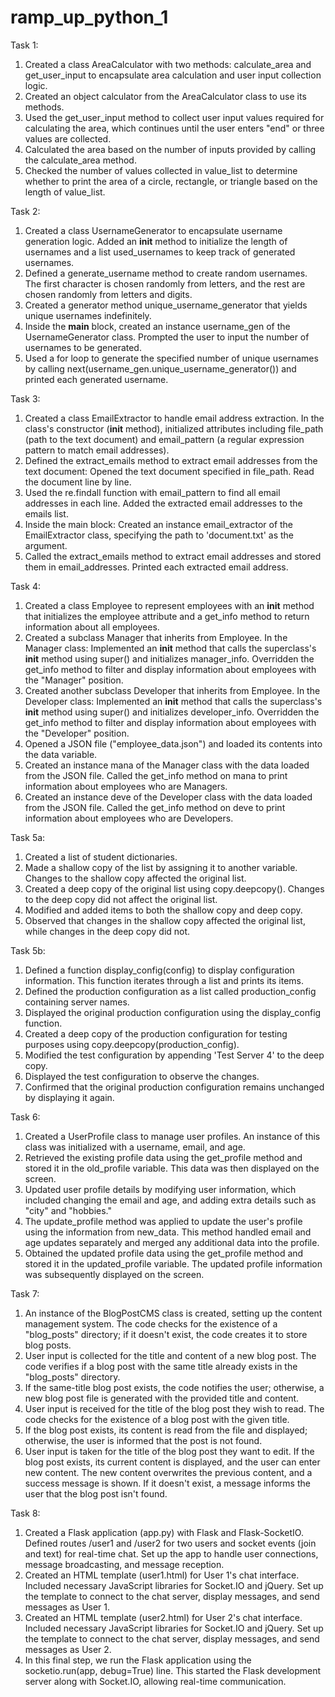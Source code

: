 # ramp_up_python_1

Task 1:
1. Created a class AreaCalculator with two methods: calculate_area and get_user_input to encapsulate area calculation and user input collection logic.
2. Created an object calculator from the AreaCalculator class to use its methods.
3. Used the get_user_input method to collect user input values required for calculating the area, which continues until the user enters "end" or three values are collected.
4. Calculated the area based on the number of inputs provided by calling the calculate_area method.
5. Checked the number of values collected in value_list to determine whether to print the area of a circle, rectangle, or triangle based on the length of value_list.

Task 2:
1. Created a class UsernameGenerator to encapsulate username generation logic. Added an __init__ method to initialize the length of usernames and a list used_usernames to keep track of generated usernames.
2. Defined a generate_username method to create random usernames. The first character is chosen randomly from letters, and the rest are chosen randomly from letters and digits.
3. Created a generator method unique_username_generator that yields unique usernames indefinitely.
4. Inside the __main__ block, created an instance username_gen of the UsernameGenerator class. Prompted the user to input the number of usernames to be generated.
6. Used a for loop to generate the specified number of unique usernames by calling next(username_gen.unique_username_generator()) and printed each generated username.

Task 3:
1. Created a class EmailExtractor to handle email address extraction. In the class's constructor (__init__ method), initialized attributes including file_path (path to the text document) and email_pattern (a regular expression pattern to match email addresses).
2. Defined the extract_emails method to extract email addresses from the text document: Opened the text document specified in file_path. Read the document line by line.
3. Used the re.findall function with email_pattern to find all email addresses in each line. Added the extracted email addresses to the emails list.
4. Inside the main block: Created an instance email_extractor of the EmailExtractor class, specifying the path to 'document.txt' as the argument.
5. Called the extract_emails method to extract email addresses and stored them in email_addresses. Printed each extracted email address.

Task 4:
1. Created a class Employee to represent employees with an __init__ method that initializes the employee attribute and a get_info method to return information about all employees.
2. Created a subclass Manager that inherits from Employee. In the Manager class: Implemented an __init__ method that calls the superclass's __init__ method using super() and initializes manager_info. Overridden the get_info method to filter and display information about employees with the "Manager" position.
3. Created another subclass Developer that inherits from Employee. In the Developer class: Implemented an __init__ method that calls the superclass's __init__ method using super() and initializes developer_info. Overridden the get_info method to filter and display information about employees with the "Developer" position.
4. Opened a JSON file ("employee_data.json") and loaded its contents into the data variable.
5. Created an instance mana of the Manager class with the data loaded from the JSON file. Called the get_info method on mana to print information about employees who are Managers.
6. Created an instance deve of the Developer class with the data loaded from the JSON file. Called the get_info method on deve to print information about employees who are Developers.

Task 5a:
1. Created a list of student dictionaries.
2. Made a shallow copy of the list by assigning it to another variable. Changes to the shallow copy affected the original list.
3. Created a deep copy of the original list using copy.deepcopy(). Changes to the deep copy did not affect the original list.
4. Modified and added items to both the shallow copy and deep copy.
5. Observed that changes in the shallow copy affected the original list, while changes in the deep copy did not.

Task 5b:
1. Defined a function display_config(config) to display configuration information. This function iterates through a list and prints its items.
2. Defined the production configuration as a list called production_config containing server names.
3. Displayed the original production configuration using the display_config function.
4. Created a deep copy of the production configuration for testing purposes using copy.deepcopy(production_config).
5. Modified the test configuration by appending 'Test Server 4' to the deep copy.
6. Displayed the test configuration to observe the changes.
7. Confirmed that the original production configuration remains unchanged by displaying it again.

Task 6:
1. Created a UserProfile class to manage user profiles. An instance of this class was initialized with a username, email, and age.
2. Retrieved the existing profile data using the get_profile method and stored it in the old_profile variable. This data was then displayed on the screen.
3. Updated user profile details by modifying user information, which included changing the email and age, and adding extra details such as "city" and "hobbies."
4. The update_profile method was applied to update the user's profile using the information from new_data. This method handled email and age updates separately and merged any additional data into the profile.
5. Obtained the updated profile data using the get_profile method and stored it in the updated_profile variable. The updated profile information was subsequently displayed on the screen.

Task 7:
1. An instance of the BlogPostCMS class is created, setting up the content management system. The code checks for the existence of a "blog_posts" directory; if it doesn't exist, the code creates it to store blog posts.
2. User input is collected for the title and content of a new blog post. The code verifies if a blog post with the same title already exists in the "blog_posts" directory.
3. If the same-title blog post exists, the code notifies the user; otherwise, a new blog post file is generated with the provided title and content.
4. User input is received for the title of the blog post they wish to read. The code checks for the existence of a blog post with the given title.
5. If the blog post exists, its content is read from the file and displayed; otherwise, the user is informed that the post is not found.
6. User input is taken for the title of the blog post they want to edit. If the blog post exists, its current content is displayed, and the user can enter new content. The new content overwrites the previous content, and a success message is shown. If it doesn't exist, a message informs the user that the blog post isn't found.

Task 8:
1. Created a Flask application (app.py) with Flask and Flask-SocketIO. Defined routes /user1 and /user2 for two users and socket events (join and text) for real-time chat. Set up the app to handle user connections, message broadcasting, and message reception.
2. Created an HTML template (user1.html) for User 1's chat interface. Included necessary JavaScript libraries for Socket.IO and jQuery. Set up the template to connect to the chat server, display messages, and send messages as User 1.
3. Created an HTML template (user2.html) for User 2's chat interface. Included necessary JavaScript libraries for Socket.IO and jQuery. Set up the template to connect to the chat server, display messages, and send messages as User 2.
4. In this final step, we run the Flask application using the socketio.run(app, debug=True) line. This started the Flask development server along with Socket.IO, allowing real-time communication.
